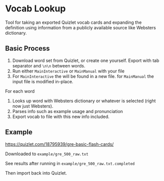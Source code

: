 # Vocab Lookup

Tool for taking an exported Quizlet vocab cards and expanding the definition using information from a publicly available source like Websters dictionary. 

## Basic Process

1. Download word set from Quizlet, or create one yourself. Export with tab separator and `\n\n` between words. 
2. Run either `MainInteractive` or `MainManual` with your file
3. For `MainInteractive` the will be found in a new file. for `MainManual` the input file is modified in-place. 

For each word

1. Looks up word with Websters dictionary or whatever is selected (right now just Websters). 
2. Parses info such as example usage and pronunciation
3. Export vocab to file with this new info included. 

## Example

https://quizlet.com/18795939/gre-basic-flash-cards/

Downloaded to `example/gre_500_raw.txt`

See results after running in `example/gre_500_raw.txt.completed`

Then import back into Quizlet. 
